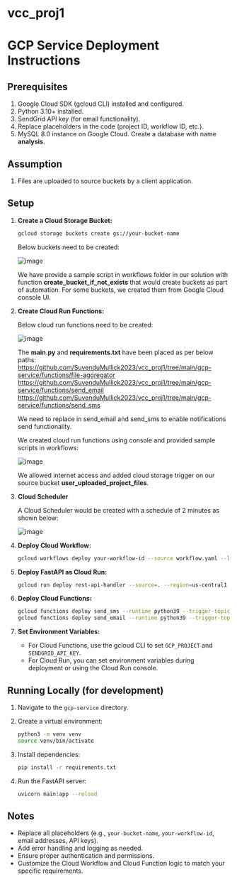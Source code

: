 # vcc_proj1
# GCP Service Deployment Instructions

## Prerequisites

1.  Google Cloud SDK (gcloud CLI) installed and configured.
2.  Python 3.10+ installed.
3.  SendGrid API key (for email functionality).
4.  Replace placeholders in the code (project ID, workflow ID, etc.).
5.  MySQL 8.0 instance on Google Cloud. Create a database with name **analysis**.

## Assumption

1. Files are uploaded to source buckets by a client application.

## Setup

1.  **Create a Cloud Storage Bucket:**

    ```bash
    gcloud storage buckets create gs://your-bucket-name
    ```
    Below buckets need to be created:
    
    ![image](https://github.com/user-attachments/assets/9b8c0578-8035-498a-aff8-bf512f6a7f5e)

    We have provide a sample script in workflows folder in our solution with function **create_bucket_if_not_exists** that would create buckets as part of automation. For some buckets, we created them from Google Cloud console UI.

3.  **Create Cloud Run Functions:**

    Below cloud run functions need to be created:

    ![image](https://github.com/user-attachments/assets/7429fc91-2512-4bdb-b957-247d79dc1374)

    The **main.py** and **requirements.txt** have been placed as per below paths:
    https://github.com/SuvenduMullick2023/vcc_proj1/tree/main/gcp-service/functions/file-aggregator
    https://github.com/SuvenduMullick2023/vcc_proj1/tree/main/gcp-service/functions/send_email
    https://github.com/SuvenduMullick2023/vcc_proj1/tree/main/gcp-service/functions/send_sms

    We need to replace <placeholders> in send_email and send_sms to enable notifications send functionality.

    We created cloud run functions using console and provided sample scripts in workflows:

    ![image](https://github.com/user-attachments/assets/f437ffef-13ce-4906-bafb-287a2beeb65f)

    We allowed internet access and added cloud storage trigger on our source bucket **user_uploaded_project_files**.

5.  **Cloud Scheduler**

    A Cloud Scheduler would be created with a schedule of 2 minutes as shown below:
    
    ![image](https://github.com/user-attachments/assets/69e42d95-f7ef-44a1-b7e3-43070e68bb22)

6.  **Deploy Cloud Workflow:**

    ```bash
    gcloud workflows deploy your-workflow-id --source workflow.yaml --location=us-central1
    ```

7.  **Deploy FastAPI as Cloud Run:**

    ```bash
    gcloud run deploy rest-api-handler --source=. --region=us-central1 --allow-unauthenticated
    ```

8.  **Deploy Cloud Functions:**

    ```bash
    gcloud functions deploy send_sms --runtime python39 --trigger-topic sms-topic --source=. --entry-point send_sms
    gcloud functions deploy send_email --runtime python39 --trigger-topic email-topic --source=. --entry-point send_email
    ```

9.  **Set Environment Variables:**

    * For Cloud Functions, use the gcloud CLI to set `GCP_PROJECT` and `SENDGRID_API_KEY`.
    * For Cloud Run, you can set environment variables during deployment or using the Cloud Run console.

## Running Locally (for development)

1.  Navigate to the `gcp-service` directory.
2.  Create a virtual environment:

    ```bash
    python3 -m venv venv
    source venv/bin/activate
    ```

3.  Install dependencies:

    ```bash
    pip install -r requirements.txt
    ```

4.  Run the FastAPI server:

    ```bash
    uvicorn main:app --reload
    ```

## Notes

* Replace all placeholders (e.g., `your-bucket-name`, `your-workflow-id`, email addresses, API keys).
* Add error handling and logging as needed.
* Ensure proper authentication and permissions.
* Customize the Cloud Workflow and Cloud Function logic to match your specific requirements.

